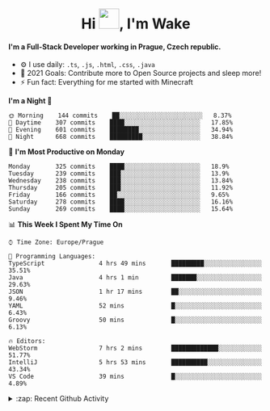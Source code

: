 <h1 align="center">Hi <img src="https://raw.githubusercontent.com/MrWakeCZ/MrWakeCZ/master/Hi.gif" width="40px" />, I'm Wake</h1>

#### I'm a Full-Stack Developer working in Prague, Czech republic.
- ⚙️ I use daily: `.ts`, `.js`, `.html`, `.css`, `.java`
- 🥅 2021 Goals: Contribute more to Open Source projects and sleep more!
- ⚡ Fun fact: Everything for me started with Minecraft

<!--START_SECTION:waka-->
**I'm a Night 🦉** 

```text
🌞 Morning    144 commits    ██░░░░░░░░░░░░░░░░░░░░░░░   8.37% 
🌆 Daytime    307 commits    ████░░░░░░░░░░░░░░░░░░░░░   17.85% 
🌃 Evening    601 commits    ████████░░░░░░░░░░░░░░░░░   34.94% 
🌙 Night      668 commits    █████████░░░░░░░░░░░░░░░░   38.84%

```
📅 **I'm Most Productive on Monday** 

```text
Monday       325 commits    ████░░░░░░░░░░░░░░░░░░░░░   18.9% 
Tuesday      239 commits    ███░░░░░░░░░░░░░░░░░░░░░░   13.9% 
Wednesday    238 commits    ███░░░░░░░░░░░░░░░░░░░░░░   13.84% 
Thursday     205 commits    ███░░░░░░░░░░░░░░░░░░░░░░   11.92% 
Friday       166 commits    ██░░░░░░░░░░░░░░░░░░░░░░░   9.65% 
Saturday     278 commits    ████░░░░░░░░░░░░░░░░░░░░░   16.16% 
Sunday       269 commits    ████░░░░░░░░░░░░░░░░░░░░░   15.64%

```


📊 **This Week I Spent My Time On** 

```text
⌚︎ Time Zone: Europe/Prague

💬 Programming Languages: 
TypeScript               4 hrs 49 mins       █████████░░░░░░░░░░░░░░░░   35.51% 
Java                     4 hrs 1 min         ███████░░░░░░░░░░░░░░░░░░   29.63% 
JSON                     1 hr 17 mins        ██░░░░░░░░░░░░░░░░░░░░░░░   9.46% 
YAML                     52 mins             █░░░░░░░░░░░░░░░░░░░░░░░░   6.43% 
Groovy                   50 mins             █░░░░░░░░░░░░░░░░░░░░░░░░   6.13%

🔥 Editors: 
WebStorm                 7 hrs 2 mins        █████████████░░░░░░░░░░░░   51.77% 
IntelliJ                 5 hrs 53 mins       ██████████░░░░░░░░░░░░░░░   43.34% 
VS Code                  39 mins             █░░░░░░░░░░░░░░░░░░░░░░░░   4.89%

```


<!--END_SECTION:waka-->

<details>
  <summary>:zap: Recent Github Activity</summary>

<!--START_SECTION:activity-->
1. 🎉 Merged PR [#11](https://github.com/craftmania-cz/craftapi/pull/11) in [craftmania-cz/craftapi](https://github.com/craftmania-cz/craftapi)
2. 🎉 Merged PR [#6](https://github.com/craftmania-cz/craftlobby/pull/6) in [craftmania-cz/craftlobby](https://github.com/craftmania-cz/craftlobby)
3. 🎉 Merged PR [#89](https://github.com/waked-cz/corgi/pull/89) in [waked-cz/corgi](https://github.com/waked-cz/corgi)
4. 🎉 Merged PR [#2](https://github.com/craftmania-cz/craftcore/pull/2) in [craftmania-cz/craftcore](https://github.com/craftmania-cz/craftcore)
5. 🎉 Merged PR [#7](https://github.com/craftmania-cz/craftlobby/pull/7) in [craftmania-cz/craftlobby](https://github.com/craftmania-cz/craftlobby)
<!--END_SECTION:activity-->

</details>
